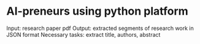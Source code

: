 # AI-preneurs using python platform

Input: research paper pdf
Output: extracted segments of research work in JSON format
Necessary tasks: extract title, authors, abstract  
